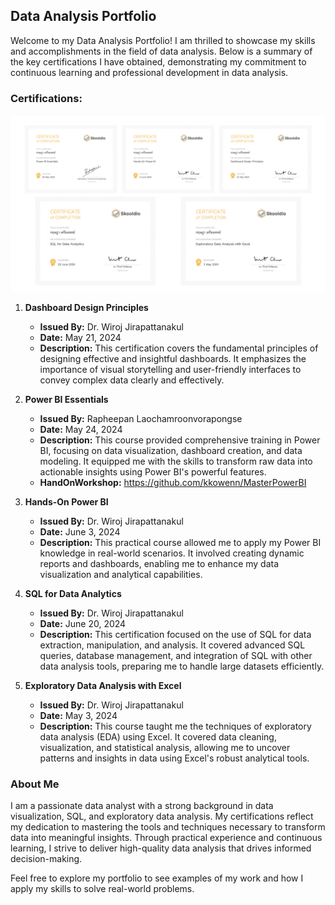 ## Data Analysis Portfolio

Welcome to my Data Analysis Portfolio! I am thrilled to showcase my skills and accomplishments in the field of data analysis. Below is a summary of the key certifications I have obtained, demonstrating my commitment to continuous learning and professional development in data analysis.

### Certifications:

![CustmerOveriew](MasterPowerBI/yo.png)

1. **Dashboard Design Principles**
   - **Issued By:** Dr. Wiroj Jirapattanakul
   - **Date:** May 21, 2024
   - **Description:** This certification covers the fundamental principles of designing effective and insightful dashboards. It emphasizes the importance of visual storytelling and user-friendly interfaces to convey complex data clearly and effectively.

2. **Power BI Essentials**
   - **Issued By:** Rapheepan Laochamroonvorapongse
   - **Date:** May 24, 2024
   - **Description:** This course provided comprehensive training in Power BI, focusing on data visualization, dashboard creation, and data modeling. It equipped me with the skills to transform raw data into actionable insights using Power BI's powerful features.
   - **HandOnWorkshop:** https://github.com/kkowenn/MasterPowerBI

3. **Hands-On Power BI**
   - **Issued By:** Dr. Wiroj Jirapattanakul
   - **Date:** June 3, 2024
   - **Description:** This practical course allowed me to apply my Power BI knowledge in real-world scenarios. It involved creating dynamic reports and dashboards, enabling me to enhance my data visualization and analytical capabilities.

4. **SQL for Data Analytics**
   - **Issued By:** Dr. Wiroj Jirapattanakul
   - **Date:** June 20, 2024
   - **Description:** This certification focused on the use of SQL for data extraction, manipulation, and analysis. It covered advanced SQL queries, database management, and integration of SQL with other data analysis tools, preparing me to handle large datasets efficiently.

5. **Exploratory Data Analysis with Excel**
   - **Issued By:** Dr. Wiroj Jirapattanakul
   - **Date:** May 3, 2024
   - **Description:** This course taught me the techniques of exploratory data analysis (EDA) using Excel. It covered data cleaning, visualization, and statistical analysis, allowing me to uncover patterns and insights in data using Excel's robust analytical tools.

### About Me

I am a passionate data analyst with a strong background in data visualization, SQL, and exploratory data analysis. My certifications reflect my dedication to mastering the tools and techniques necessary to transform data into meaningful insights. Through practical experience and continuous learning, I strive to deliver high-quality data analysis that drives informed decision-making.

Feel free to explore my portfolio to see examples of my work and how I apply my skills to solve real-world problems.
